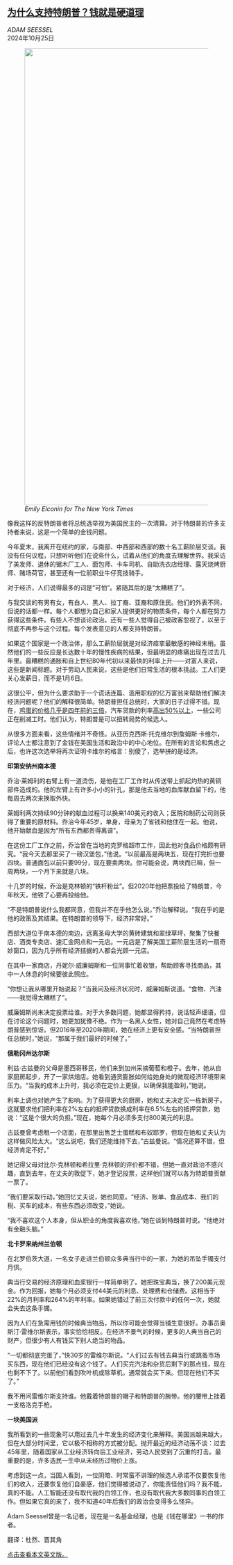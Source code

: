 <!--1729847221000-->
[为什么支持特朗普？钱就是硬道理](https://cn.nytimes.com/opinion/20241025/trump-election-inflation-working-class/)
------

<address>ADAM SEESSEL</address><time pudate="2024-10-25 04:40:37" datetime="2024-10-25 04:40:37">2024年10月25日</time><figure><img src="https://images.weserv.nl/?url=static01.nyt.com/images/2024/10/24/multimedia/24seessel-gwzv/24seessel-gwzv-master1050.jpg" width="1050" height="1050"><figcaption> <cite>Emily Elconin for The New York Times</cite></figcaption></figure><section><p>像我这样的反特朗普者将总统选举视为美国民主的一次清算。对于特朗普的许多支持者来说，这是一个简单的金钱问题。</p><p>今年夏末，我离开在纽约的家，与南部、中西部和西部的数十名工薪阶层交谈。我没有任何议程，只想听听他们在说些什么，试着从他们的角度去理解世界。我采访了美发师、退休的锯木厂工人、面包师、卡车司机、自助洗衣店经理、露天烧烤厨师、赌场荷官，甚至还有一位前职业牛仔竞技骑手。</p><p>对于经济，人们说得最多的词是“可怕”。紧随其后的是“太糟糕了”。</p><p>与我交谈的有男有女，有白人、黑人、拉丁裔、亚裔和原住民。他们的外表不同，但说的话都一样。每个人都想为自己和家人提供更好的物质条件，每个人都在努力获得这些条件。有些人不想谈论政治。还有一些人觉得自己被政客忽视了，以至于彻底不再参与这个过程。每个发表意见的人都支持特朗普。</p><p>如果这个国家是一个政治体，那么工薪阶层就是对经济痉挛最敏感的神经末梢。虽然他们的一些反应是长达数十年的慢性疾病的结果，但最明显的疼痛出现在过去几年里。最糟糕的通胀和自上世纪80年代初以来最快的利率上升——对富人来说，这些是新闻标题。对于劳动人民来说，这些是他们日常生活的根本挑战。工人们更关心发薪日，而不是1月6日。</p><p>这很公平，但为什么要求助于一个谎话连篇、滥用职权的亿万富翁来帮助他们解决经济问题呢？他们的解释很简单。特朗普担任总统时，大家的日子过得不错。现在，<a rel="noopener noreferrer" target="_blank" href="https://www.nerdwallet.com/article/finance/why-are-eggs-so-expensive">鸡蛋的价格几乎是四年前的三倍</a>，汽车贷款的利率<a rel="noopener noreferrer" target="_blank" href="https://wallethub.com/edu/cl/auto-loan-statistics/2009">高出50%以上</a>，一些公司正在削减工时。他们认为，特朗普是可以扭转局势的候选人。</p><p>从很多方面来看，这些情绪并不奇怪。从亚历克西斯·托克维尔到詹姆斯·卡维尔，评论人士都注意到了金钱在美国生活和政治中的中心地位。在所有的言论和焦虑之后，也许这次选举将再次证明卡维尔的格言：别傻了，选举拼的是经济。</p><p><b>印第安纳州南本德</b></p><p>乔治·莱姆利的右臂上有一道烫伤，是他在工厂工作时从传送带上抓起灼热的黄铜部件造成的。他的左臂上有许多小小的针孔，那是他去当地的血库献血留下的，他每周去两次来换取外快。</p><p>莱姆利两次持续90分钟的献血过程可以换来140美元的收入；医院和制药公司则获得了重要的原材料。乔治今年45岁，单身，母亲为了省钱和他住在一起。他说，他开始献血是因为“所有东西都贵得离谱”。</p><p>在这份工厂工作之前，乔治曾在当地的克罗格超市工作，因此他对食品价格颇有研究。“我今天去那里买了一磅汉堡包，”他说。“以前最高是两块五，现在打完折也要四块。普通面包以前只要99分，现在要卖两块。你可能会说，两块而已嘛，但一周两块，一个月下来就是八块。</p><p>十几岁的时候，乔治是克林顿的“铁杆粉丝”。但2020年他把票投给了特朗普，今年秋天，他铁了心要再投给他。</p><p>“不是特朗普说什么我都同意，但我并不在乎他怎么说，”乔治解释说。“我在乎的是他的政策及其结果。在特朗普的领导下，经济非常好。”</p><p>西部大道位于南本德的南边，远离圣母大学的黄砖建筑和翠绿草坪，聚集了快餐店、酒类专卖店、速汇金网点和一元店。一元店是了解美国工薪阶层生活的一扇奇妙窗口，因为几乎所有经济拮据的人都会光顾一元店。</p><p>在其中一家商店，丹妮尔·威廉姆斯和一位同事忙着收银，帮助顾客寻找商品，其中一人休息的时候要彼此照应。</p><p>“你想让我从哪里开始说起？”当我问及经济状况时，威廉姆斯说道。“食物、汽油——我觉得太糟糕了"。</p><p>威廉姆斯尚未决定投票给谁。对于大多数问题，她都显得矜持，说话轻声细语，但在讨论这个问题时，她更加犹豫不绝。作为一名黑人女性，她对自己竟然在考虑特朗普感到惊讶。但2016年至2020年期间，她在经济上更有安全感。“当特朗普担任总统时，”她说，“那属于我们最好的时候了。”</p><p><b>俄勒冈州达尔斯</b></p><p>利兹·古兹曼的父母是墨西哥移民，他们来到加州采摘葡萄和橙子。去年，她从自家厨房起步，开了一家烘焙店。她看到通货膨胀如何给她身处的微观经济环境带来压力。“当我的成本上升时，我必须在定价上更狠，以确保我能盈利，”她说。</p><p>利率上调也对她产生了影响。为了获得更大的厨房，她和丈夫决定买一栋新房子。这就要求他们把利率在2%左右的抵押贷款换成利率在6.5%左右的抵押贷款，她说：“这是个很大的负担。”现在，她每个月必须多支付800美元的利息。</p><p>古兹曼曾考虑租一个店面，在那里出售芝士蛋糕和布奴耶罗，但现在她和丈夫认为这样做风险太大。“这么说吧，我们还能维持下去，”古兹曼说。“情况还算不错，但经济肯定不好。”</p><p>她记得父母对比尔·克林顿和希拉里·克林顿的评价都不错，但她一直对政治不感兴趣，直到去年，在丈夫的敦促下，她才登记投票，这样他们就可以各为特朗普贡献一票了。</p><p>“我们要采取行动，”她回忆丈夫说，她也同意。“经济、账单、食品成本、我们的税、买车的成本，有些东西必须改变，”她说。</p><p>“我不喜欢这个人本身，但从职业的角度我喜欢他，”她在谈到特朗普时说。“他绝对有金融头脑。”</p><p><b>北卡罗来纳州兰伯顿</b></p><p>在北罗伯茨大道，一名女子走进兰伯顿众多典当行中的一家，为她的吊坠手镯支付月供。</p><p>典当行交易的经济原理和血浆银行一样简单明了。她把珠宝典当，换了200美元现金。作为回报，她每个月必须支付44美元的利息、处理费和仓储费。这相当于22%的月利率和264%的年利率。如果她错过了前三次付款中的任何一次，她就会失去这条手镯。</p><p>因为人们在急需用钱的时候典当物品，所以你可能会觉得当铺生意很好。办事员奥斯汀·雷维尔斯表示，事实恰恰相反。在经济不景气的时候，更多的人典当自己的财产，但很少有人有钱买下别人绝当的物品。</p><p>“一切都彻底完蛋了，”快30岁的雷维尔斯说。“人们过去有钱去典当行或跳蚤市场买东西，现在他们已经没有这个钱了。人们买完汽油和杂货后剩下的那点钱，现在也剩不下了。以前他们看到吹叶机或除草机，通常就会买下来。但现在他们不买了。”</p><p>我不用问雷维尔斯支持谁。他戴着特朗普的帽子和特朗普的腕带。他的腰带上挂着一支格洛克手枪。</p><p><b>一块美国派</b></p><p>我所看到的一些现象可以用过去几十年发生的经济变化来解释。美国派越来越大，但在大部分时间里，它以极不相称的方式被分配。抛开最近的经济动荡不谈：过去45年里，随着国家从工业经济转向后工业经济，劳动人民受到了沉重的打击。最重要的是，许多选民一生中从未经历过物价上涨。</p><p>考虑到这一点，当国人看到，一位阴暗、时常蛮不讲理的候选人承诺不仅要恢复他们的收入，还要恢复他们自豪感，他们觉得被说动了，你能责怪他们吗？我不能，真的不能。人工智能还没有取代我的白领工作，也没有取代我大多数同事的白领工作。但如果它真的来了，我不知道40年后我们的政治会变得多么怪异。</p></section><footer><p>Adam Seessel曾是一名记者，现在是一名基金经理，也是《钱在哪里》一书的作者。</p><p>翻译：杜然、晋其角</p><p><a rel="nofollow" target="_blank" href="https://www.nytimes.com/2024/10/24/opinion/trump-election-inflation-working-class.html">点击查看本文英文版。</a></p></footer>
